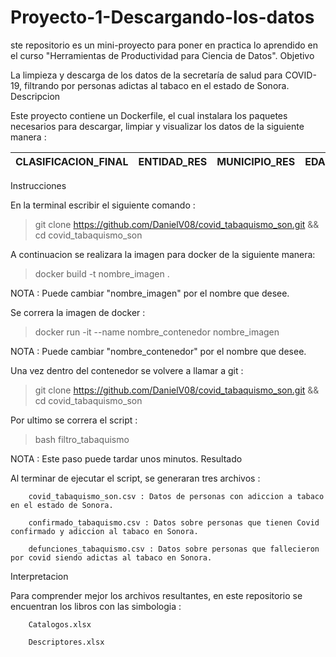 # Proyecto-1-Descargando-los-datos
ste repositorio es un mini-proyecto para poner en practica lo aprendido en el curso "Herramientas de Productividad para Ciencia de Datos".
Objetivo

La limpieza y descarga de los datos de la secretaría de salud para COVID-19, filtrando por personas adictas al tabaco en el estado de Sonora.
Descripcion

Este proyecto contiene un Dockerfile, el cual instalara los paquetes necesarios para descargar, limpiar y visualizar los datos de la siguiente manera :

| CLASIFICACION_FINAL | ENTIDAD_RES | MUNICIPIO_RES | EDAD | SEXO | TABAQUISMO |  FECHA_DEF |
| ------------------- | ----------- | ------------- | ---- | ---- | ---------- | -----------|

Instrucciones

En la terminal escribir el siguiente comando :

> git clone https://github.com/DanielV08/covid_tabaquismo_son.git && cd covid_tabaquismo_son

A continuacion se realizara la imagen para docker de la siguiente manera:

> docker build -t nombre_imagen . 

NOTA : Puede cambiar "nombre_imagen" por el nombre que desee.

Se correra la imagen de docker :

> docker run -it --name nombre_contenedor nombre_imagen 

NOTA : Puede cambiar "nombre_contenedor" por el nombre que desee.

Una vez dentro del contenedor se volvere a llamar a git :

> git clone https://github.com/DanielV08/covid_tabaquismo_son.git && cd covid_tabaquismo_son

Por ultimo se correra el script :

> bash filtro_tabaquismo

NOTA : Este paso puede tardar unos minutos.
Resultado

Al terminar de ejecutar el script, se generaran tres archivos :

        covid_tabaquismo_son.csv : Datos de personas con adiccion a tabaco en el estado de Sonora.

        confirmado_tabaquismo.csv : Datos sobre personas que tienen Covid confirmado y adiccion al tabaco en Sonora.

        defunciones_tabaquismo.csv : Datos sobre personas que fallecieron por covid siendo adictas al tabaco en Sonora.

Interpretacion

Para comprender mejor los archivos resultantes, en este repositorio se encuentran los libros con las simbologia :

        Catalogos.xlsx

        Descriptores.xlsx

